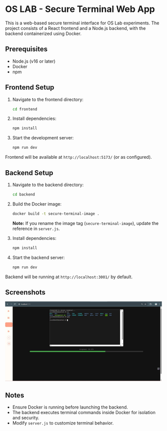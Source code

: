# OS LAB - Secure Terminal Web App

This is a web-based secure terminal interface for OS Lab experiments. The project consists of a React frontend and a Node.js backend, with the backend containerized using Docker.

## Prerequisites

- Node.js (v16 or later)
- Docker
- npm

## Frontend Setup

1. Navigate to the frontend directory:

   ```bash
   cd frontend
   ```

2. Install dependencies:

   ```bash
   npm install
   ```

3. Start the development server:
   ```bash
   npm run dev
   ```

Frontend will be available at `http://localhost:5173/` (or as configured).

## Backend Setup

1. Navigate to the backend directory:

   ```bash
   cd backend
   ```

2. Build the Docker image:

   ```bash
   docker build -t secure-terminal-image .
   ```

   **Note:** If you rename the image tag (`secure-terminal-image`), update the reference in `server.js`.

3. Install dependencies:

   ```bash
   npm install
   ```

4. Start the backend server:
   ```bash
   npm run dev
   ```

Backend will be running at `http://localhost:3001/` by default.

## Screenshots

![App Screenshot](./screenshots/preview.jpg)

## Notes

- Ensure Docker is running before launching the backend.
- The backend executes terminal commands inside Docker for isolation and security.
- Modify `server.js` to customize terminal behavior.
